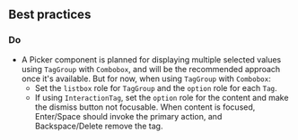 ## Best practices

### Do

- A Picker component is planned for displaying multiple selected values using `TagGroup` with `Combobox`, and will be the recommended approach once it's available. But for now, when using `TagGroup` with `Combobox`:
  - Set the `listbox` role for `TagGroup` and the `option` role for each `Tag`.
  - If using `InteractionTag`, set the `option` role for the content and make the dismiss button not focusable. When content is focused, Enter/Space should invoke the primary action, and Backspace/Delete remove the tag.
